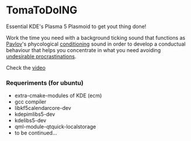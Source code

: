 # TomaToDoING
Essential KDE's Plasma 5 Plasmoid to get yout thing done!

Work the time you need with a background ticking sound that functions as [Pavlov](https://en.wikipedia.org/wiki/Ivan_Pavlov)'s phycological [conditioning](https://en.wikipedia.org/wiki/Classical_conditioning) sound in order to develop a conductual behaviour that helps you concentrate in what you need avoiding [undesirable procrastinations](https://en.wikipedia.org/wiki/Procrastination).

Check the [video](https://youtu.be/nongU5LarDU)


### Requeriments (for ubuntu)
 - extra-cmake-modules of KDE (ecm)
 - gcc compiler
 - libkf5calendarcore-dev 
 - kdepimlibs5-dev
 - kdelibs5-dev
 - qml-module-qtquick-localstorage
 - to be continued...
